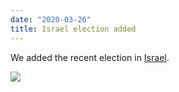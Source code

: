 ```yaml
---
date: "2020-03-26"
title: Israel election added
---
```


We added the recent election in [Israel](http://www.parlgov.org/explore/isr/election/2020-03-02/).

![](/images/parliament-european-union.jpg)
